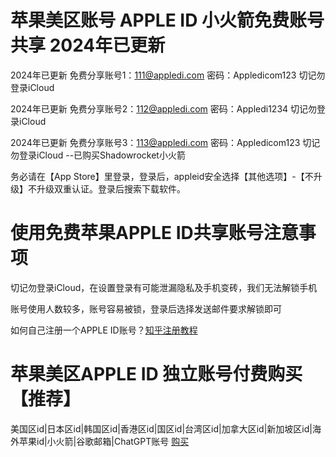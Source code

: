 # 苹果美区账号 APPLE ID 小火箭免费账号共享 2024年已更新
2024年已更新 免费分享账号1：111@appledi.com 密码：Appledicom123 切记勿登录iCloud

2024年已更新 免费分享账号2：112@appledi.com 密码：Appledi1234 切记勿登录iCloud

2024年已更新 免费分享账号3：113@appledi.com 密码：Appledicom123 切记勿登录iCloud --已购买Shadowrocket小火箭

务必请在【App Store】里登录，登录后，appleid安全选择【其他选项】-【不升级】不升级双重认证。登录后搜索下载软件。

# 使用免费苹果APPLE ID共享账号注意事项
切记勿登录iCloud，在设置登录有可能泄漏隐私及手机变砖，我们无法解锁手机

账号使用人数较多，账号容易被锁，登录后选择发送邮件要求解锁即可

如何自己注册一个APPLE ID账号？[知乎注册教程](https://zhuanlan.zhihu.com/p/367821925)

# 苹果美区APPLE ID 独立账号付费购买【推荐】
美国区id|日本区id|韩国区id|香港区id|国区id|台湾区id|加拿大区id|新加坡区id|海外苹果id|小火箭|谷歌邮箱|ChatGPT账号 [购买](https://v1.uzhika.com/links/59190462)
